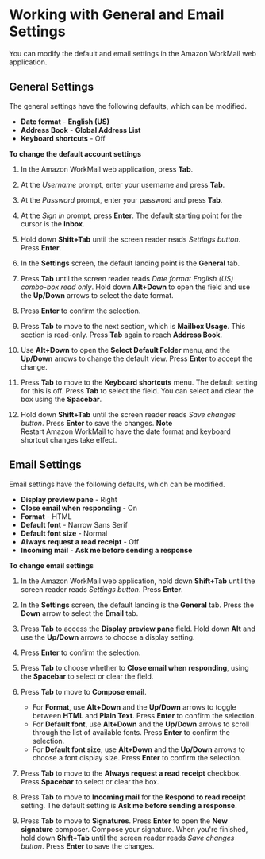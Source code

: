 # Working with General and Email Settings<a name="general-settings"></a>

You can modify the default and email settings in the Amazon WorkMail web application\.

## General Settings<a name="general"></a>

The general settings have the following defaults, which can be modified\.
+ **Date format** \- **English \(US\)**
+ **Address Book** \- **Global Address List**
+ **Keyboard shortcuts** \- Off

**To change the default account settings**

1. In the Amazon WorkMail web application, press **Tab**\.

1. At the *Username* prompt, enter your username and press **Tab**\.

1. At the *Password* prompt, enter your password and press **Tab**\.

1. At the *Sign in* prompt, press **Enter**\. The default starting point for the cursor is the **Inbox**\.

1. Hold down **Shift\+Tab** until the screen reader reads *Settings button*\. Press **Enter**\.

1. In the **Settings** screen, the default landing point is the **General** tab\.

1. Press **Tab** until the screen reader reads *Date format English \(US\) combo\-box read only*\. Hold down **Alt\+Down** to open the field and use the **Up/Down** arrows to select the date format\.

1. Press **Enter** to confirm the selection\.

1. Press **Tab** to move to the next section, which is **Mailbox Usage**\. This section is read\-only\. Press **Tab** again to reach **Address Book**\.

1. Use **Alt\+Down** to open the **Select Default Folder** menu, and the **Up/Down** arrows to change the default view\. Press **Enter** to accept the change\.

1. Press **Tab** to move to the **Keyboard shortcuts** menu\. The default setting for this is off\. Press **Tab** to select the field\. You can select and clear the box using the **Spacebar**\.

1. Hold down **Shift\+Tab** until the screen reader reads *Save changes button*\. Press **Enter** to save the changes\. 
**Note**  
Restart Amazon WorkMail to have the date format and keyboard shortcut changes take effect\.

## Email Settings<a name="email-settings"></a>

Email settings have the following defaults, which can be modified\.
+ **Display preview pane** \- Right
+ **Close email when responding** \- On
+ **Format** \- HTML
+ **Default font** \- Narrow Sans Serif
+ **Default font size** \- Normal
+ **Always request a read receipt** \- Off
+ **Incoming mail** \- **Ask me before sending a response**

**To change email settings**

1. In the Amazon WorkMail web application, hold down **Shift\+Tab** until the screen reader reads *Settings button*\. Press **Enter**\.

1. In the **Settings** screen, the default landing is the **General** tab\. Press the **Down** arrow to select the **Email** tab\.

1. Press **Tab** to access the **Display preview pane** field\. Hold down **Alt** and use the **Up/Down** arrows to choose a display setting\.

1. Press **Enter** to confirm the selection\.

1. Press **Tab** to choose whether to **Close email when responding**, using the **Spacebar** to select or clear the field\.

1. Press **Tab** to move to **Compose email**\. 
   + For **Format**, use **Alt\+Down** and the **Up/Down** arrows to toggle between **HTML** and **Plain Text**\. Press **Enter** to confirm the selection\.
   + For **Default font**, use **Alt\+Down** and the **Up/Down** arrows to scroll through the list of available fonts\. Press **Enter** to confirm the selection\.
   + For **Default font size**, use **Alt\+Down** and the **Up/Down** arrows to choose a font display size\. Press **Enter** to confirm the selection\.

1. Press **Tab** to move to the **Always request a read receipt** checkbox\. Press **Spacebar** to select or clear the box\.

1. Press **Tab** to move to **Incoming mail** for the **Respond to read receipt** setting\. The default setting is **Ask me before sending a response**\.

1. Press **Tab** to move to **Signatures**\. Press **Enter** to open the **New signature** composer\. Compose your signature\. When you're finished, hold down **Shift\+Tab** until the screen reader reads *Save changes button*\. Press **Enter** to save the changes\.